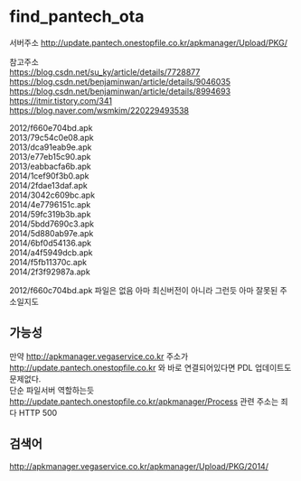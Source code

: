 # find_pantech_ota

서버주소
http://update.pantech.onestopfile.co.kr/apkmanager/Upload/PKG/  


참고주소  
https://blog.csdn.net/su_ky/article/details/7728877  
https://blog.csdn.net/benjaminwan/article/details/9046035  
https://blog.csdn.net/benjaminwan/article/details/8994693  
https://itmir.tistory.com/341  
https://blog.naver.com/wsmkim/220229493538  

2012/f660e704bd.apk  
2013/79c54c0e08.apk  
2013/dca91eab9e.apk  
2013/e77eb15c90.apk  
2013/eabbacfa6b.apk  
2014/1cef90f3b0.apk  
2014/2fdae13daf.apk  
2014/3042c609bc.apk  
2014/4e7796151c.apk  
2014/59fc319b3b.apk  
2014/5bdd7690c3.apk  
2014/5d880ab97e.apk  
2014/6bf0d54136.apk  
2014/a4f5949dcb.apk  
2014/f5fb11370c.apk  
2014/2f3f92987a.apk

2012/f660c704bd.apk 파일은 없음 아마 최신버전이 아니라 그런듯 아마 잘못된 주소일지도  
## 가능성
만약 http://apkmanager.vegaservice.co.kr 주소가 http://update.pantech.onestopfile.co.kr 와 바로 연결되어있다면 PDL 업데이트도 문제없다.  
단순 파일서버 역할하는듯 http://update.pantech.onestopfile.co.kr/apkmanager/Process 관련 주소는 죄다 HTTP 500

## 검색어
http://apkmanager.vegaservice.co.kr/apkmanager/Upload/PKG/2014/
